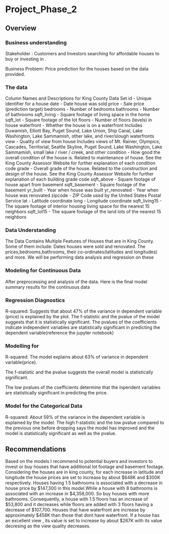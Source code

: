 # Project_Phase_2

## Overview

### Business understanding

Stakeholder : Customers and Investors searching for affordable houses to buy or investing in .

Business Problem: Price prediction for the houses based on the data provided.

### The data 
Column Names and Descriptions for King County Data Set
id - Unique identifier for a house
date - Date house was sold
price - Sale price (prediction target)
bedrooms - Number of bedrooms
bathrooms - Number of bathrooms
sqft_living - Square footage of living space in the home
sqft_lot - Square footage of the lot
floors - Number of floors (levels) in house
waterfront - Whether the house is on a waterfront
Includes Duwamish, Elliott Bay, Puget Sound, Lake Union, Ship Canal, Lake Washington, Lake Sammamish, other lake, and river/slough waterfronts
view - Quality of view from house
Includes views of Mt. Rainier, Olympics, Cascades, Territorial, Seattle Skyline, Puget Sound, Lake Washington, Lake Sammamish, small lake / river / creek, and other
condition - How good the overall condition of the house is. Related to maintenance of house.
See the King County Assessor Website for further explanation of each condition code
grade - Overall grade of the house. Related to the construction and design of the house.
See the King County Assessor Website for further explanation of each building grade code
sqft_above - Square footage of house apart from basement
sqft_basement - Square footage of the basement
yr_built - Year when house was built
yr_renovated - Year when house was renovated
zipcode - ZIP Code used by the United States Postal Service
lat - Latitude coordinate
long - Longitude coordinate
sqft_living15 - The square footage of interior housing living space for the nearest 15 neighbors
sqft_lot15 - The square footage of the land lots of the nearest 15 neighbors

### Data Understanding
The Data Contains Multiple Features of Houses that are in King County.
Some of them include:
Dates houses were sold and renovated. The prices,bedrooms,bathrooms, their
co-ordinates(latitudes and longitudes) and more.
We will be performing data analysis and regression on these

### Modeling for Continuous Data
After preprocessing and analysis of the data.
Here is the final model summary results for the continuous data

### Regression Diagnostics
R-squared: Suggests that about 47% of the variance in dependent variable (price)
is explained by the plot.
The f-statistic and the pvalue of the model suggests that it is statistically
significant.
The pvalues of the coefficients indicate independent variables are statistically
significant in predicting the dependent variable(reference the jupyter notebook)

### Modelling for
R-squared: The model explains about 63% of variance in dependent variable(price).

The f-statistic and the pvalue suggests the overall model is statistically significant.

The low pvalues of the coefficients determine that the inpendent variables are
statistically significant in predicting the price.

### Model for the Categorical Data
R-squared: About 59% of the variance in the dependent variable is explained by the
model.
The high f-statistic and the low pvalue compared to the previous one before dropping says the
model has improved and the model is statistically significant as well as the pvalue.

## Recommendations
Based on the models
I recommend to potential buyers and investors to invest or buy houses that have additional lot footage and basement footage.
Considering the houses are in king county, for each increase in latitude and longitude the house prices are set to increase by about
$648K and $300K respectively.
Houses having 1.5 bathrooms is associated with a decrease in house price by $147,300 in this model.While a house with 8 bathrooms is
associated with an increase in $4,358,000. So buy houses with more bathrooms.
Consequently, a house with 1.5 floors has an increase of $53,800 and it decreases while floors are added with 3 floors having
a decrease of $107,700.
Houses that have waterfront are increase by approximately $458K than those that dont have waterfront.
If a house has an excellent view , its value is set to increase by about $267K with its value decresing as the view quality decreases.
